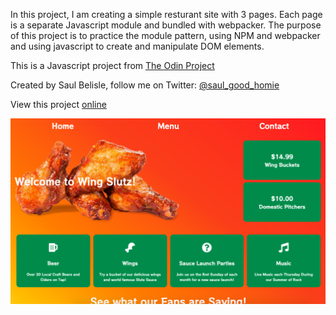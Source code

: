 In this project, I am creating a simple resturant site with 3 pages. Each page is a separate Javascript module and bundled with webpacker. The purpose of this project is to practice the module pattern, using NPM and webpacker and using javascript to create and manipulate DOM elements.

This is a Javascript project from [The Odin Project](https://www.theodinproject.com/courses/javascript/lessons/restaurant-page)

Created by Saul Belisle, follow me on Twitter: [@saul_good_homie](https://twitter.com/saul_good_homie)

View this project [online](https://saul-good-homie.github.io/js-restaurant-page/)

![Screenshot of finished webpage](dist/media/final-screenshot.png?raw=true)
